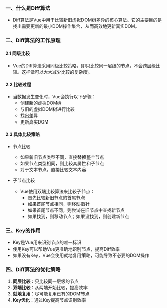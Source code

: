 

### 一、什么是Diff算法

- Diff算法是Vue中用于比较新旧虚拟DOM树差异的核心算法。它的主要目的是找出需要更新的最小DOM操作集合，从而高效地更新真实DOM。

### 二、Diff算法的工作原理

#### 2.1 同级比较

- Vue的Diff算法采用同级比较策略，即只比较同一层级的节点，不会跨层级比较。这样做可以大大减少比较的复杂度。

#### 2.2 比较过程

- 当数据发生变化时，Vue会执行以下步骤：
  - 创建新的虚拟DOM树
  - 与旧的虚拟DOM树进行比较
  - 找出差异
  - 更新真实DOM

#### 2.3 具体比较策略

- 节点比较
  - 如果新旧节点类型不同，直接替换整个节点
  - 如果节点类型相同，则比较其属性和子节点
  - 对于文本节点，直接比较文本内容

- 子节点比较
  - Vue使用双端比较算法来比较子节点：
    - 首先比较新旧节点的首尾节点
    - 如果首尾节点相同，则移动指针
    - 如果首尾节点不同，则尝试在旧节点中查找新节点
    - 如果找到，则移动节点；如果没找到，则创建新节点

### 三、Key的作用

- Key是Vue用来识别节点的唯一标识
- 使用Key可以帮助Vue更准确地识别节点，提高Diff效率
- 如果没有Key，Vue会使用就地复用策略，可能导致不必要的DOM操作

### 四、Diff算法的优化策略

1. **同层比较**：只比较同一层级的节点
2. **双端比较**：从两端开始比较，提高效率
3. **就地复用**：尽可能复用已有的DOM节点
4. **Key优化**：通过Key提高节点识别效率
